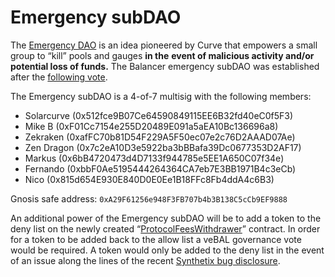 # Emergency subDAO

The [Emergency DAO](https://dao.curve.fi/emergencymembers) is an idea pioneered by Curve that empowers a small group to “kill” pools and gauges **in the** **event of malicious activity and/or potential loss of funds.** The Balancer emergency subDAO was established after the [following vote](https://vote.balancer.fi/#/proposal/0x63fab7ab9ef5b9579dabb82058b8ea309e39c766d435438b55fff8db7c1f69fd).&#x20;

The Emergency subDAO is a 4-of-7 multisig with the following members:

* Solarcurve (0x512fce9B07Ce64590849115EE6B32fd40eC0f5F3)
* Mike B (0xF01Cc7154e255D20489E091a5aEA10Bc136696a8)
* Zekraken (0xafFC70b81D54F229A5F50ec07e2c76D2AAAD07Ae)
* Zen Dragon (0x7c2eA10D3e5922ba3bBBafa39Dc0677353D2AF17)
* Markus (0x6bB4720473d4D7133f944785e5EE1A650C07f34e)
* Fernando (0xbbF0Ae5195444264364CA7eb7E3BB1971B4c3eCb)
* Nico (0x815d654E930E840D0E0Ee1B18FFc8Fb4ddA4c6B3)

Gnosis safe address: `0xA29F61256e948F3FB707b4b3B138C5cCb9EF9888`

An additional power of the Emergency subDAO will be to add a token to the deny list on the newly created “[ProtocolFeesWithdrawer](https://forum.balancer.fi/t/introduce-protocolfeeswithdrawer/3188)” contract. In order for a token to be added back to the allow list a veBAL governance vote would be required. A token would only be added to the deny list in the event of an issue along the lines of the recent [Synthetix bug disclosure](https://forum.balancer.fi/t/medium-severity-bug-found/3161).
